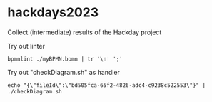 # hackdays2023
Collect (intermediate) results of the Hackday project

Try out linter
```
bpmnlint ./myBPMN.bpmn | tr '\n' ';'

```

Try out "checkDiagram.sh" as handler
```
echo "{\"fileId\":\"bd505fca-65f2-4826-adc4-c9238c522553\"}" | ./checkDiagram.sh

```
